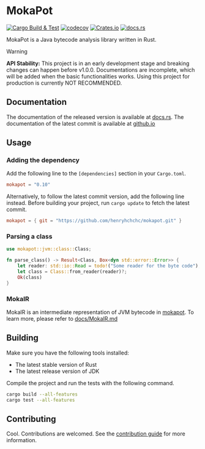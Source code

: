 # MokaPot

[![Cargo Build & Test](https://github.com/henryhchchc/mokapot/actions/workflows/ci.yml/badge.svg)](https://github.com/henryhchchc/mokapot/actions/workflows/ci.yml)
[![codecov](https://codecov.io/gh/henryhchchc/mokapot/graph/badge.svg?token=6M09J26KSM)](https://codecov.io/gh/henryhchchc/mokapot)
[![Crates.io](https://img.shields.io/crates/v/mokapot)](https://crates.io/crates/mokapot)
[![docs.rs](https://img.shields.io/docsrs/mokapot)](https://docs.rs/mokapot)

MokaPot is a Java bytecode analysis library written in Rust.

> [!WARNING]
> **API Stability:** This project is in an early development stage and breaking changes can happen before v1.0.0.
> Documentations are incomplete, which will be added when the basic functionalities works.
> Using this project for production is currently NOT RECOMMENDED.

## Documentation

The documentation of the released version is available at [docs.rs](https://docs.rs/mokapot).
The documentation of the latest commit is available at [github.io](https://henryhchchc.github.io/mokapot/mokapot/)

## Usage

### Adding the dependency

Add the following line to the `[dependencies]` section in your `Cargo.toml`.

```toml
mokapot = "0.10"
```

Alternatively, to follow the latest commit version, add the following line instead.
Before building your project, run `cargo update` to fetch the latest commit.

```toml
mokapot = { git = "https://github.com/henryhchchc/mokapot.git" }
```

### Parsing a class

```rust
use mokapot::jvm::class::Class;

fn parse_class() -> Result<Class, Box<dyn std::error::Error>> {
    let reader: std::io::Read = todo!("Some reader for the byte code");
    let class = Class::from_reader(reader)?;
    Ok(class)
}
```

### MokaIR

MokaIR is an intermediate representation of JVM bytecode in [mokapot](https://github.com/henryhchchc/mokapot).
To learn more, please refer to [docs/MokaIR.md](docs/MokaIR.md)

## Building

Make sure you have the following tools installed:

- The latest stable version of Rust
- The latest release version of JDK

Compile the project and run the tests with the following command.

```bash
cargo build --all-features
cargo test --all-features
```

## Contributing

Cool. Contributions are welcomed. See the [contribution guide](docs/CONTRIBUTING.md) for more information.
